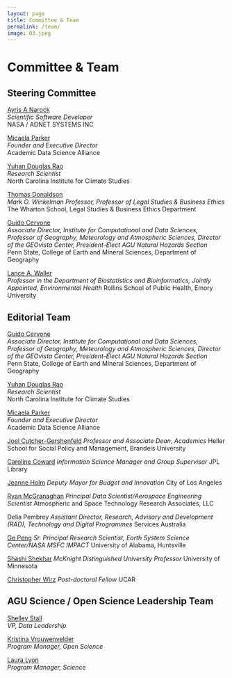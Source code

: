 ```yaml
---
layout: page
title: Committee & Team
permalink: /team/
image: 03.jpeg
---
```


# Committee & Team

## Steering Committee

[Ayris A Narock](https://www.linkedin.com/in/ayris-narock-62118516/)  
*Scientific Software Developer*  
NASA / ADNET SYSTEMS INC  

[Micaela Parker](https://academicdatascience.org/data-science/about)  
*Founder and Executive Director*  
Academic Data Science Alliance  

[Yuhan Douglas Rao](https://www.linkedin.com/in/douglas-rao/)  
*Research Scientist*  
North Carolina Institute for Climate Studies  

[Thomas Donaldson](https://lgst.wharton.upenn.edu/profile/donaldst/)  
*Mark O. Winkelman Professor, Professor of Legal Studies & Business Ethics*  
The Wharton School, Legal Studies & Business Ethics Department  

[Guido Cervone](https://www.geog.psu.edu/directory/guido-cervone)  
*Associate Director, Institute for Computational and Data Sciences, Professor of Geography, Meteorology and Atmospheric Sciences, Director of the GEOvista Center, President-Elect AGU Natural Hazards Section*  
Penn State, College of Earth and Mineral Sciences, Department of Geography  

[Lance A. Waller](https://www.sph.emory.edu/faculty/profile/index.php?FID=345)  
*Professor in the Department of Biostatistics and Bioinformatics, Jointly Appointed, Environmental Health*
Rollins School of Public Health, Emory University

## Editorial Team

[Guido Cervone](https://www.geog.psu.edu/directory/guido-cervone)  
*Associate Director, Institute for Computational and Data Sciences, Professor of Geography, Meteorology and Atmospheric Sciences, Director of the GEOvista Center, President-Elect AGU Natural Hazards Section*  
Penn State, College of Earth and Mineral Sciences, Department of Geography  

[Yuhan Douglas Rao](https://www.linkedin.com/in/douglas-rao/)  
*Research Scientist*  
North Carolina Institute for Climate Studies  

[Micaela Parker](https://academicdatascience.org/data-science/about)  
*Founder and Executive Director*  
Academic Data Science Alliance 

[Joel Cutcher-Gershenfeld](http://orcid.org/0000-0001-7659-7024)
*Professor and Associate Dean, Academics*
Heller School for Social Policy and Management, Brandeis University

[Caroline Coward](https://twitter.com/tenorclef530)
*Information Science Manager and Group Supervisor*
JPL Library

[Jeanne Holm](https://www.linkedin.com/in/jeanneholm)
*Deputy Mayor for Budget and Innovation*
City of Los Angeles

[Ryan McGranaghan](https://twitter.com/AeroSciengineer)
*Principal Data Scientist/Aerospace Engineering Scientist*
Atmospheric and Space Technology Research Associates, LLC

Delia Pembrey
*Assistant Director, Research, Advisory and Development (RAD), Technology and Digital Programmes*
Services Australia

[Ge Peng](https://www.linkedin.com/in/ge-peng-37543230)
*Sr. Principal Research Scientist, Earth System Science Center/NASA MSFC IMPACT*
University of Alabama, Huntsville

[Shashi Shekhar](https://www-users.cse.umn.edu/~shekhar/)
*McKnight Distinguished University Professor*
University of Minnesota

[Christopher Wirz](http://www.cdwirz.com/)
*Post-doctoral Fellow*
UCAR


## AGU Science / Open Science Leadership Team

[Shelley Stall](https://twitter.com/ShelleyStall)  
*VP, Data Leadership*

[Kristina Vrouwenvelder](https://twitter.com/kvrouwen)   
*Program Manager, Open Science*

[Laura Lyon](https://twitter.com/lyonlaur)  
*Program Manager, Science*

